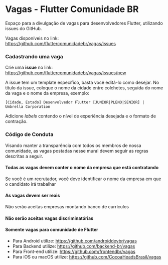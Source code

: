 # Vagas - Flutter Comunidade BR

Espaço para a divulgação de vagas para desenvolvedores Flutter, utilizando issues do GitHub.

Vagas disponíveis no link: https://github.com/fluttercomunidadebr/vagas/issues

### Cadastrando uma vaga

Crie uma **issue** no link: https://github.com/fluttercomunidadebr/vagas/issues/new

A issue tem um template específico, basta você editá-lo como desejar. No título da issue, coloque o nome da cidade entre colchetes, seguida do nome da vaga e o nome da empresa, exemplo:

`[Cidade, Estado] Desenvolvedor Flutter [JUNIOR|PLENO|SENIOR] | Umbrella Corporation`

Adicione _labels_ contendo o nível de experiência desejada e o formato de contração. 

### Código de Conduta
Visando manter a transparência com todos os membros de nossa comunidade, as vagas postadas nesse mural devem seguir as regras descritas a seguir.

#### Todas as vagas devem conter o nome da empresa que está contratando
Se você é um recrutador, você deve identificar o nome da empresa em que o candidato irá trabalhar

#### As vagas devem ser reais
Não serão aceitas empresas montando banco de currículos

#### Não serão aceitas vagas discriminatórias 

#### Somente vagas para comunidade de Flutter
  - Para Android utilize: https://github.com/androiddevbr/vagas
  - Para Backend utilize: https://github.com/backend-br/vagas
  - Para Front-end utilize: https://github.com/frontendbr/vagas
  - Para iOS ou macOS utilize: https://github.com/CocoaHeadsBrasil/vagas

